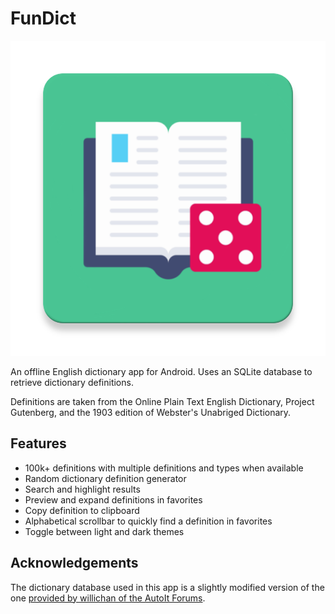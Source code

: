# FunDict

![](app/src/main/ic_launcher-web.png)

An offline English dictionary app for Android. Uses an SQLite database to retrieve dictionary definitions.

Definitions are taken from the Online Plain Text English Dictionary, Project Gutenberg, and the 1903 edition of Webster's Unabriged Dictionary.

## Features
- 100k+ definitions with multiple definitions and types when available
- Random dictionary definition generator
- Search and highlight results
- Preview and expand definitions in favorites
- Copy definition to clipboard
- Alphabetical scrollbar to quickly find a definition in favorites
- Toggle between light and dark themes

## Acknowledgements
The dictionary database used in this app is a slightly modified version of the one [provided by willichan of the AutoIt Forums](https://www.autoitscript.com/forum/files/file/419-dictionary_bigdb/).

